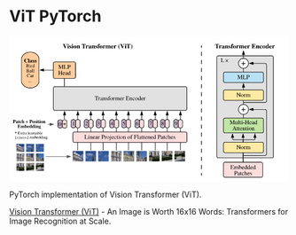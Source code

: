 # ViT PyTorch

<p align="center">
  <img src="ViT.png" alt="ViT" style="display:block; margin:auto; width:750px;" />
</p>

PyTorch implementation of Vision Transformer (ViT).

[Vision Transformer (ViT)](https://arxiv.org/abs/2010.11929) - An Image is Worth 16x16 Words: Transformers for Image Recognition at Scale.
